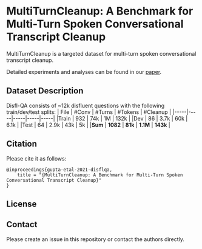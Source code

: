 

# MultiTurnCleanup: A Benchmark for Multi-Turn Spoken Conversational Transcript Cleanup

MultiTurnCleanup is a targeted dataset for multi-turn spoken conversational transcript cleanup. 

Detailed experiments and analyses can be found in our [paper]().

## Dataset Description
Disfl-QA consists of ~12k disfluent questions with the following train/dev/test splits:
| File      | #Conv   |  #Turns   |   #Tokens   |  #Cleanup  |
|-----|-----|-----|-----|-----|
|Train | 932 | 74k   |  1M  |  132k  |
|Dev  |  86 |  3.7k  | 60k   | 6.1k   |
|Test | 64 | 2.9k   |  43k  |  5k  |
|**Sum** | **1082** | **81k**   |  **1.1M**  |  **143k**  |





## Citation
Please cite it as follows:

```
@inproceedings{gupta-etal-2021-disflqa,
    title = "{MultiTurnCleanup: A Benchmark for Multi-Turn Spoken Conversational Transcript Cleanup}"
}
```

## License
<!-- MultiTurnCleanup dataset is licensed under [CC BY 4.0](https://creativecommons.org/licenses/by/4.0/). -->

## Contact

Please create an issue in this repository or contact the authors directly.


<!-- 

Each CSV file consists of original question (SQuAD-v2) and disfluent question (Disfl-QA) in the following format:
```
{ 
  "squad_v2_id":
  {
    "original": Original question from SQuAD-v2,
    "disfluent": Disfluent question from Disfl-QA
  }, ...
}
```
**Note**: The `squad_v2_id` corresponds to the unique  `data.paragraphs.qas.id` in SQuAD-v2 development set.  

Here's an example from the dataset:
```json
 {
  "56ddde6b9a695914005b9628": {
    "original": "In what country is Normandy located?",
    "disfluent": "In what country is Norse found no wait Normandy not Norse?"
  },
  "56ddde6b9a695914005b9629": {
    "original": "When were the Normans in Normandy?",
    "disfluent": "From which countries no tell me when were the Normans in Normandy?"
  },
  "56ddde6b9a695914005b962a": {
    "original": "From which countries did the Norse originate?",
    "disfluent": "From which Norse leader I mean countries did the Norse originate?"
  },
  "56ddde6b9a695914005b962b": {
    "original": "Who was the Norse leader?",
    "disfluent": "When I mean Who was the Norse leader?"
  },
  "56ddde6b9a695914005b962c": {
    "original": "What century did the Normans first gain their separate identity?",
    "disfluent": "When no what century did the Normans first gain their separate identity?"
  },
 }
``` -->
